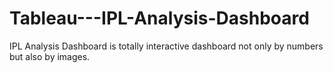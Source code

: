 # Tableau---IPL-Analysis-Dashboard
IPL Analysis Dashboard is totally interactive dashboard not only by numbers but also by images.
